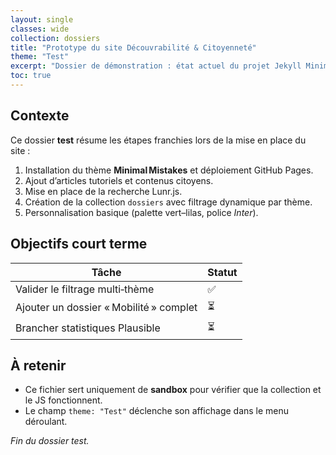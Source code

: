 ```yaml
---
layout: single
classes: wide
collection: dossiers
title: "Prototype du site Découvrabilité & Citoyenneté"
theme: "Test"
excerpt: "Dossier de démonstration : état actuel du projet Jekyll Minimal Mistakes et fonctionnalités mises en place durant la session."
toc: true
---
```


## Contexte

Ce dossier **test** résume les étapes franchies lors de la mise en place du site :

1. Installation du thème **Minimal Mistakes** et déploiement GitHub Pages.  
2. Ajout d’articles tutoriels et contenus citoyens.  
3. Mise en place de la recherche Lunr.js.  
4. Création de la collection `dossiers` avec filtrage dynamique par thème.  
5. Personnalisation basique (palette vert–lilas, police *Inter*).

## Objectifs court terme

| Tâche | Statut |
|-------|--------|
| Valider le filtrage multi‑thème | ✅ |
| Ajouter un dossier « Mobilité » complet | ⏳ |
| Brancher statistiques Plausible | ⏳ |

## À retenir

- Ce fichier sert uniquement de **sandbox** pour vérifier que la collection et le JS fonctionnent.  
- Le champ `theme: "Test"` déclenche son affichage dans le menu déroulant.

_Fin du dossier test._
